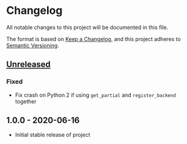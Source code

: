 # Changelog

All notable changes to this project will be documented in this file.

The format is based on [Keep a Changelog](https://keepachangelog.com/en/1.0.0/),
and this project adheres to [Semantic Versioning](https://semver.org/spec/v2.0.0.html).

## [Unreleased]

### Fixed
- Fix crash on Python 2 if using `get_partial` and `register_backend` together

## 1.0.0 - 2020-06-16

- Initial stable release of project

[Unreleased]: https://github.com/release-engineering/pushsource/compare/v1.0.0...HEAD
